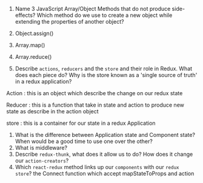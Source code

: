 1.  Name 3 JavaScript Array/Object Methods that do not produce side-effects? Which method do we use to create a new object while extending the properties of another object?
1. Object.assign()
2. Array.map()
3. Array.reduce()

1.  Describe `actions`, `reducers` and the `store` and their role in Redux. What does each piece do? Why is the store known as a 'single source of truth' in a redux application?

Action : this is an object which describe the change on our redux state

Reducer : this is a function that take in state and action to produce new state as describe in the action object

store : this is a container for our state in a redux Application

1.  What is the difference between Application state and Component state? When would be a good time to use one over the other?
1.  What is middleware?
1.  Describe `redux-thunk`, what does it allow us to do? How does it change our `action-creators`?
1.  Which `react-redux` method links up our `components` with our `redux store`?
the Connect function which accept mapStateToProps and action
